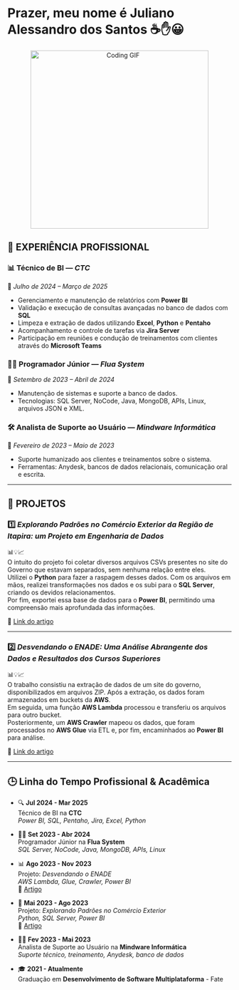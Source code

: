 # Prazer, meu nome é Juliano Alessandro dos Santos ☕✋😀
<p align="center">
  <img src="https://i.pinimg.com/originals/21/11/61/21116158daaeb1459b4ec0758505e1ad.gif" 
       alt="Coding GIF" 
       width="400"/>
</p>



## 💼 EXPERIÊNCIA PROFISSIONAL

### 📊 Técnico de BI — *CTC*  
📅 *Julho de 2024 – Março de 2025*  
- Gerenciamento e manutenção de relatórios com **Power BI**  
- Validação e execução de consultas avançadas no banco de dados com **SQL**  
- Limpeza e extração de dados utilizando **Excel**, **Python** e **Pentaho**  
- Acompanhamento e controle de tarefas via **Jira Server**  
- Participação em reuniões e condução de treinamentos com clientes através do **Microsoft Teams**

### 👨‍💻 Programador Júnior — *Flua System*  
📅 *Setembro de 2023 – Abril de 2024*  
- Manutenção de sistemas e suporte a banco de dados.  
- Tecnologias: SQL Server, NoCode, Java, MongoDB, APIs, Linux, arquivos JSON e XML.

### 🛠️ Analista de Suporte ao Usuário — *Mindware Informática*  
📅 *Fevereiro de 2023 – Maio de 2023*  
- Suporte humanizado aos clientes e treinamentos sobre o sistema.  
- Ferramentas: Anydesk, bancos de dados relacionais, comunicação oral e escrita.

---

## 🔬 PROJETOS

### 1️⃣ *Explorando Padrões no Comércio Exterior da Região de Itapira: um Projeto em Engenharia de Dados*  
📊💡📈  
O intuito do projeto foi coletar diversos arquivos CSVs presentes no site do Governo que estavam separados, sem nenhuma relação entre eles.  
Utilizei o **Python** para fazer a raspagem desses dados. Com os arquivos em mãos, realizei transformações nos dados e os subi para o **SQL Server**, criando os devidos relacionamentos.  
Por fim, exportei essa base de dados para o **Power BI**, permitindo uma compreensão mais aprofundada das informações.  

🔗 [Link do artigo](https://zenodo.org/records/13363294)

---

### 2️⃣ *Desvendando o ENADE: Uma Análise Abrangente dos Dados e Resultados dos Cursos Superiores*  
📊💡📈  
O trabalho consistiu na extração de dados de um site do governo, disponibilizados em arquivos ZIP. Após a extração, os dados foram armazenados em buckets da **AWS**.  
Em seguida, uma função **AWS Lambda** processou e transferiu os arquivos para outro bucket.  
Posteriormente, um **AWS Crawler** mapeou os dados, que foram processados no **AWS Glue** via ETL e, por fim, encaminhados ao **Power BI** para análise.

🔗 [Link do artigo](https://zenodo.org/records/14563514)

---

## 🕒 Linha do Tempo Profissional & Acadêmica

- 🔍 **Jul 2024 - Mar 2025**  
  Técnico de BI na **CTC**  
  *Power BI, SQL, Pentaho, Jira, Excel, Python*

- 👨‍💻 **Set 2023 - Abr 2024**  
  Programador Júnior na **Flua System**  
  *SQL Server, NoCode, Java, MongoDB, APIs, Linux*

- 📊 **Ago 2023 - Nov 2023**  
  Projeto: *Desvendando o ENADE*  
  *AWS Lambda, Glue, Crawler, Power BI*  
  🔗 [Artigo](https://zenodo.org/records/14563514)

- 🧪 **Mai 2023 - Ago 2023**  
  Projeto: *Explorando Padrões no Comércio Exterior*  
  *Python, SQL Server, Power BI*  
  🔗 [Artigo](https://zenodo.org/records/13363294)

- 👨‍🔧 **Fev 2023 - Mai 2023**  
  Analista de Suporte ao Usuário na **Mindware Informática**  
  *Suporte técnico, treinamento, Anydesk, banco de dados*

- 🎓 **2021 - Atualmente**  
  Graduação em **Desenvolvimento de Software Multiplataforma** - Fate
